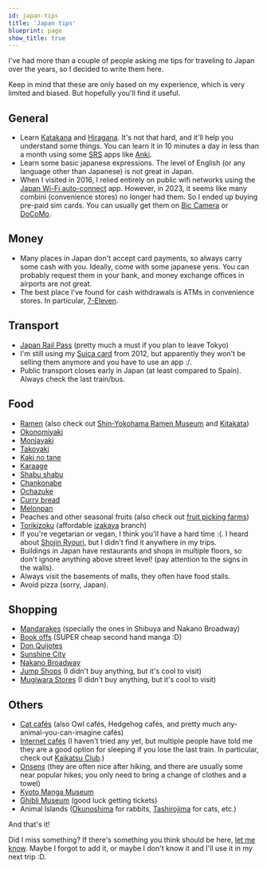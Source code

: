 ```yaml
---
id: japan-tips
title: 'Japan tips'
blueprint: page
show_title: true
---
```


I've had more than a couple of people asking me tips for traveling to Japan over the years, so I decided to write them here.

Keep in mind that these are only based on my experience, which is very limited and biased. But hopefully you'll find it useful.

## General

- Learn [Katakana](https://en.wikipedia.org/wiki/Katakana) and [Hiragana](https://en.wikipedia.org/wiki/Hiragana). It's not that hard, and it'll help you understand some things. You can learn it in 10 minutes a day in less than a month using some [SRS](https://en.wikipedia.org/wiki/Spaced_repetition) apps like [Anki](https://apps.ankiweb.net/).
- Learn some basic japanese expressions. The level of English (or any language other than Japanese) is not great in Japan.
- When I visited in 2016, I relied entirely on public wifi networks using the [Japan Wi-Fi auto-connect](https://www.ntt-bp.net/jw-auto/en/) app. However, in 2023, it seems like many combini (convenience stores) no longer had them. So I ended up buying pre-paid sim cards. You can usually get them on [Bic Camera](https://www.biccamera.com/bc/main/) or [DoCoMo](https://www.docomo.ne.jp/).

## Money

- Many places in Japan don't accept card payments, so always carry some cash with you. Ideally, come with some japanese yens. You can probably request them in your bank, and money exchange offices in airports are not great.
- The best place I've found for cash withdrawals is ATMs in convenience stores. In particular, [7-Eleven](https://en.wikipedia.org/wiki/7-Eleven).

## Transport

- [Japan Rail Pass](https://www.japan-experience.com/) (pretty much a must if you plan to leave Tokyo)
- I'm still using my [Suica card](https://www.jreast.co.jp/e/pass/suica.html) from 2012, but apparently they won't be selling them anymore and you have to use an app :/.
- Public transport closes early in Japan (at least compared to Spain). Always check the last train/bus.

## Food

- [Ramen](https://en.wikipedia.org/wiki/Ramen) (also check out [Shin-Yokohama Ramen Museum](https://www.raumen.co.jp/english/) and [Kitakata](https://en.wikipedia.org/wiki/Kitakata%2C_Fukushima))
- [Okonomiyaki](https://en.wikipedia.org/wiki/Okonomiyaki)
- [Monjayaki](https://en.wikipedia.org/wiki/Monjayaki)
- [Takoyaki](https://en.wikipedia.org/wiki/Takoyaki)
- [Kaki no tane](https://en.wikipedia.org/wiki/Kaki_no_tane)
- [Karaage](https://en.wikipedia.org/wiki/Karaage)
- [Shabu shabu](https://en.wikipedia.org/wiki/Shabu-shabu)
- [Chankonabe](https://en.wikipedia.org/wiki/Chankonabe)
- [Ochazuke](https://en.wikipedia.org/wiki/Chazuke)
- [Curry bread](https://en.wikipedia.org/wiki/Curry_bread)
- [Melonpan](https://en.wikipedia.org/wiki/Melonpan)
- Peaches and other seasonal fruits (also check out [fruit picking farms](https://duckduckgo.com/?q=japan+fruit+picking))
- [Torikizoku](https://torikizoku.co.jp/) (affordable [izakaya](https://en.wikipedia.org/wiki/Izakaya) branch)
- If you're vegetarian or vegan, I think you'll have a hard time :(. I heard about [Shojin Ryouri](https://en.wikipedia.org/wiki/Buddhist_cuisine), but I didn't find it anywhere in my trips.
- Buildings in Japan have restaurants and shops in multiple floors, so don't ignore anything above street level! (pay attention to the signs in the walls).
- Always visit the basements of malls, they often have food stalls.
- Avoid pizza (sorry, Japan).

## Shopping

- [Mandarakes](https://en.wikipedia.org/wiki/Mandarake) (specially the ones in Shibuya and Nakano Broadway)
- [Book offs](https://en.wikipedia.org/wiki/Book_Off) (SUPER cheap second hand manga :D)
- [Don Quijotes](<https://en.wikipedia.org/wiki/Don_Quijote_(store)>)
- [Sunshine City](https://en.wikipedia.org/wiki/Sunshine_City,_Tokyo)
- [Nakano Broadway](https://en.wikipedia.org/wiki/Nakano_Broadway)
- [Jump Shops](https://www.shonenjump.com/j/jumpshop/) (I didn't buy anything, but it's cool to visit)
- [Mugiwara Stores](https://www.mugiwara-store.com/store?hl=en) (I didn't buy anything, but it's cool to visit)

## Others

- [Cat cafés](https://en.wikipedia.org/wiki/Cat_caf%C3%A9) (also Owl cafés, Hedgehog cafés, and pretty much any-animal-you-can-imagine cafés)
- [Internet cafés](https://en.wikipedia.org/wiki/Internet_caf%C3%A9) (I haven't tried any yet, but multiple people have told me they are a good option for sleeping if you lose the last train. In particular, check out [Kaikatsu Club](https://www.kaikatsu.jp/).)
- [Onsens](https://en.wikipedia.org/wiki/Onsen) (they are often nice after hiking, and there are usually some near popular hikes; you only need to bring a change of clothes and a towel)
- [Kyoto Manga Museum](https://kyotomm.jp/en/)
- [Ghibli Museum](https://www.ghibli-museum.jp/en/) (good luck getting tickets)
- Animal Islands ([Okunoshima](https://en.wikipedia.org/wiki/%C5%8Ckunoshima) for rabbits, [Tashirojima](https://en.wikipedia.org/wiki/Tashirojima) for cats, etc.)

And that's it!

Did I miss something? If there's something you think should be here, <a href="mailto:{{contact:email}}?subject=Japan+tips!">let me know</a>. Maybe I forgot to add it, or maybe I don't know it and I'll use it in my next trip :D.
